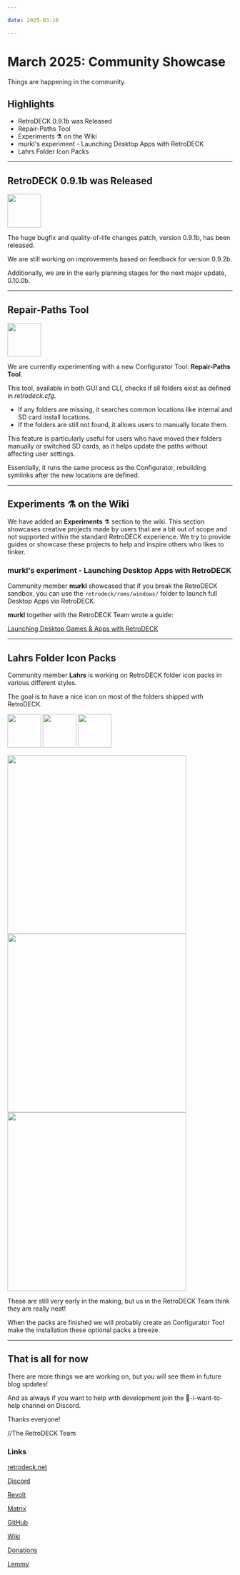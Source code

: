 ```yaml
--- 

date: 2025-03-16

--- 
```


# March 2025: Community Showcase

Things are happening in the community.

## Highlights

- RetroDECK 0.9.1b was Released
- Repair-Paths Tool
- Experiments ⚗️ on the Wiki
- murkl's experiment - Launching Desktop Apps with RetroDECK
- Lahrs Folder Icon Packs


<!-- more -->

---


## RetroDECK 0.9.1b was Released

<img src="../../../icon-rd.svg" width="75"> 

The huge bugfix and quality-of-life changes patch, version 0.9.1b, has been released.

We are still working on improvements based on feedback for version 0.9.2b. 

Additionally, we are in the early planning stages for the next major update, 0.10.0b.

---

## Repair-Paths Tool


<img src="../../../icon-configurator.svg" width="75"> 

We are currently experimenting with a new Configurator Tool: **Repair-Paths Tool**. 

This tool, available in both GUI and CLI, checks if all folders exist as defined in *retrodeck.cfg*. 

- If any folders are missing, it searches common locations like internal and SD card install locations. 
- If the folders are still not found, it allows users to manually locate them. 

This feature is particularly useful for users who have moved their folders manually or switched SD cards, as it helps update the paths without affecting user settings. 

Essentially, it runs the same process as the Configurator, rebuilding symlinks after the new locations are defined.

---

## Experiments ⚗️ on the Wiki

We have added an **Experiments** ⚗️ section to the wiki. This section showcases creative projects made by users that are a bit out of scope and not supported within the standard RetroDECK experience. We try to provide guides or showcase these projects to help and inspire others who likes to tinker.

### murkl's experiment - Launching Desktop Apps with RetroDECK

Community member **murkl** showcased that if you break the RetroDECK sandbox, you can use the `retrodeck/roms/windows/` folder to launch full Desktop Apps via RetroDECK.

**murkl** together with the RetroDECK Team wrote a guide:

[Launching Desktop Games & Apps with RetroDECK](https://retrodeck.readthedocs.io/en/latest/wiki_experiments/desktop-launch/desktop-launch/)


---

## Lahrs Folder Icon Packs

Community member **Lahrs** is working on RetroDECK folder icon packs in various different styles.

The goal is to have a nice icon on most of the folders shipped with RetroDECK.

<img src="../../../RetroDECK_Flat.webp" width="75">  <img src="../../../n64-wip.webp" width="75">  <img src="../../../xbox.webp" width="75"> 

<img src="../../../lahrs1.webp" width="400"> 
<img src="../../../lahrs2.webp" width="400"> 
<img src="../../../lahrs4.webp" width="400"> 

These are still very early in the making, but us in the RetroDECK Team think they are really neat! 

When the packs are finished we will probably create an Configurator Tool make the installation these optional packs a breeze.


---

## That is all for now 

There are more things we are working on, but you will see them in future blog updates!

And as always if you want to help with development join the 💙-i-want-to-help channel on Discord.

Thanks everyone! 

//The RetroDECK Team 

### Links 

[retrodeck.net](https://retrodeck.net/)  
  
[Discord](https://discord.gg/WDc5C9YWMx) 

[Revolt](https://rvlt.gg/StVaEc0w) 

[Matrix](https://matrix.to/#/#retrodeck:matrix.org) 

[GitHub](https://github.com/XargonWan/RetroDECK) 

[Wiki](https://github.com/XargonWan/RetroDECK/wiki) 

[Donations](https://retrodeck.readthedocs.io/en/latest/wiki_about/donations-licenses/) 

[Lemmy](https://lemmy.zip/c/retrodeck) 
